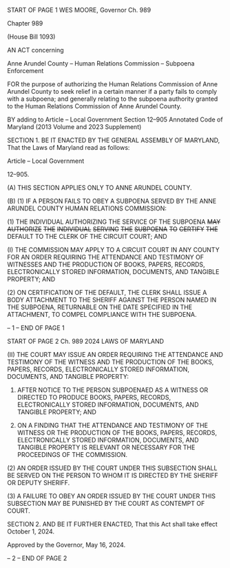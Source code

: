 START OF PAGE 1
WES MOORE, Governor Ch. 989

Chapter 989

(House Bill 1093)

AN ACT concerning

Anne Arundel County – Human Relations Commission – Subpoena Enforcement

FOR the purpose of authorizing the Human Relations Commission of Anne Arundel County
to seek relief in a certain manner if a party fails to comply with a subpoena; and
generally relating to the subpoena authority granted to the Human Relations
Commission of Anne Arundel County.

BY adding to
Article – Local Government
Section 12–905
Annotated Code of Maryland
(2013 Volume and 2023 Supplement)

SECTION 1. BE IT ENACTED BY THE GENERAL ASSEMBLY OF MARYLAND,
That the Laws of Maryland read as follows:

Article – Local Government

12–905.

(A) THIS SECTION APPLIES ONLY TO ANNE ARUNDEL COUNTY.

(B) (1) IF A PERSON FAILS TO OBEY A SUBPOENA SERVED BY THE ANNE
ARUNDEL COUNTY HUMAN RELATIONS COMMISSION:

(1) THE INDIVIDUAL AUTHORIZING THE SERVICE OF THE SUBPOENA
~~MAY~~ ~~AUTHORIZE~~ ~~THE~~ ~~INDIVIDUAL~~ ~~SERVING~~ ~~THE~~ ~~SUBPOENA~~ ~~TO~~ ~~CERTIFY~~ ~~THE~~
DEFAULT TO THE CLERK OF THE CIRCUIT COURT; AND

(I) THE COMMISSION MAY APPLY TO A CIRCUIT COURT IN ANY
COUNTY FOR AN ORDER REQUIRING THE ATTENDANCE AND TESTIMONY OF
WITNESSES AND THE PRODUCTION OF BOOKS, PAPERS, RECORDS, ELECTRONICALLY
STORED INFORMATION, DOCUMENTS, AND TANGIBLE PROPERTY; AND

(2) ON CERTIFICATION OF THE DEFAULT, THE CLERK SHALL ISSUE A
BODY ATTACHMENT TO THE SHERIFF AGAINST THE PERSON NAMED IN THE
SUBPOENA, RETURNABLE ON THE DATE SPECIFIED IN THE ATTACHMENT, TO
COMPEL COMPLIANCE WITH THE SUBPOENA.

– 1 –
END OF PAGE 1

START OF PAGE 2
Ch. 989 2024 LAWS OF MARYLAND

(II) THE COURT MAY ISSUE AN ORDER REQUIRING THE
ATTENDANCE AND TESTIMONY OF THE WITNESS AND THE PRODUCTION OF THE
BOOKS, PAPERS, RECORDS, ELECTRONICALLY STORED INFORMATION, DOCUMENTS,
AND TANGIBLE PROPERTY:

1. AFTER NOTICE TO THE PERSON SUBPOENAED AS A
WITNESS OR DIRECTED TO PRODUCE BOOKS, PAPERS, RECORDS, ELECTRONICALLY
STORED INFORMATION, DOCUMENTS, AND TANGIBLE PROPERTY; AND

2. ON A FINDING THAT THE ATTENDANCE AND
TESTIMONY OF THE WITNESS OR THE PRODUCTION OF THE BOOKS, PAPERS,
RECORDS, ELECTRONICALLY STORED INFORMATION, DOCUMENTS, AND TANGIBLE
PROPERTY IS RELEVANT OR NECESSARY FOR THE PROCEEDINGS OF THE
COMMISSION.

(2) AN ORDER ISSUED BY THE COURT UNDER THIS SUBSECTION
SHALL BE SERVED ON THE PERSON TO WHOM IT IS DIRECTED BY THE SHERIFF OR
DEPUTY SHERIFF.

(3) A FAILURE TO OBEY AN ORDER ISSUED BY THE COURT UNDER
THIS SUBSECTION MAY BE PUNISHED BY THE COURT AS CONTEMPT OF COURT.

SECTION 2. AND BE IT FURTHER ENACTED, That this Act shall take effect
October 1, 2024.

Approved by the Governor, May 16, 2024.

– 2 –
END OF PAGE 2